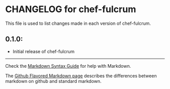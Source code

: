 # CHANGELOG for chef-fulcrum

This file is used to list changes made in each version of chef-fulcrum.

## 0.1.0:

* Initial release of chef-fulcrum

- - -
Check the [Markdown Syntax Guide](http://daringfireball.net/projects/markdown/syntax) for help with Markdown.

The [Github Flavored Markdown page](http://github.github.com/github-flavored-markdown/) describes the differences between markdown on github and standard markdown.
